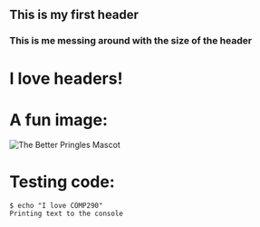 ## This is my first header
### This is me messing around with the size of the header
# I love headers!

# A fun image:
![The Better Pringles Mascot](https://1000logos.net/wp-content/uploads/2018/12/Pringles-Logo-2009.png)

# Testing code:
```
$ echo "I love COMP290"
Printing text to the console
```
